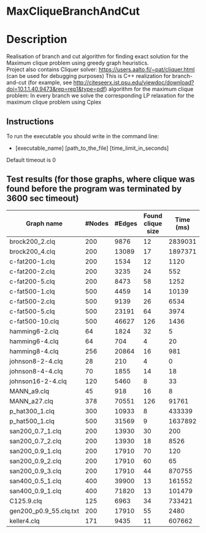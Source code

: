 # MaxCliqueBranchAndCut
# Description

Realisation of branch and cut algorithm for finding exact solution for the Maximum clique problem using greedy graph heuristics.<br>
Project also contains Cliquer solver:  https://users.aalto.fi/~pat/cliquer.html (can be used for debugging purposes)
This is C++ realization for branch-and-cut (for example, see http://citeseerx.ist.psu.edu/viewdoc/download?doi=10.1.1.40.9473&rep=rep1&type=pdf) algorithm for the maximum clique problem: 
In every branch we solve the corresponding LP relaxation for the maximum clique problem using Cplex
## Instructions

To run the executable you should write in the command line:
- [executable_name] [path_to_the_file] [time_limit_in_seconds]

Default timeout is 0

## Test results (for those graphs, where clique was found before the program was terminated by 3600 sec timeout)

Graph name|#Nodes|#Edges|Found clique size|Time (ms)
---|---|---|---|---
brock200_2.clq|200|9876|12|2839031
brock200_4.clq|200|13089|17|1897371
c-fat200-1.clq|200|1534|12|1120
c-fat200-2.clq|200|3235|24|552
c-fat200-5.clq|200|8473|58|1252
c-fat500-1.clq|500|4459|14|10139
c-fat500-2.clq|500|9139|26|6534
c-fat500-5.clq|500|23191|64|3974
c-fat500-10.clq|500|46627|126|1436
hamming6-2.clq|64|1824|32|5
hamming6-4.clq|64|704|4|20
hamming8-4.clq|256|20864|16|981
johnson8-2-4.clq|28|210|4|0
johnson8-4-4.clq|70|1855|14|18
johnson16-2-4.clq|120|5460|8|33
MANN_a9.clq|45|918|16|8
MANN_a27.clq|378|70551|126|91761
p_hat300_1.clq|300|10933|8|433339
p_hat500_1.clq|500|31569|9|1637892
san200_0.7_1.clq|200|13930|30|200
san200_0.7_2.clq|200|13930|18|8526
san200_0.9_1.clq|200|17910|70|120
san200_0.9_2.clq|200|17910|60|65
san200_0.9_3.clq|200|17910|44|870755
san400_0.5_1.clq|400|39900|13|161552
san400_0.9_1.clq|400|71820|13|101479
C125.9.clq|125|6963|34|733421
gen200_p0.9_55.clq.txt|200|17910|55|2480
keller4.clq|171|9435|11|607662
